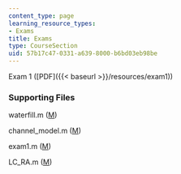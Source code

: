 ```yaml
---
content_type: page
learning_resource_types:
- Exams
title: Exams
type: CourseSection
uid: 57b17c47-0331-a639-8000-b6bd03eb98be
---
```


Exam 1 ([PDF]({{< baseurl >}}/resources/exam1))

### Supporting Files

waterfill.m ([M](/courses/electrical-engineering-and-computer-science/6-973-communication-system-design-spring-2006/assignments/waterfill.m))

channel\_model.m ([M](/courses/electrical-engineering-and-computer-science/6-973-communication-system-design-spring-2006/exams/channel_model.m))

exam1.m ([M](/courses/electrical-engineering-and-computer-science/6-973-communication-system-design-spring-2006/exams/exam1.m))

LC\_RA.m ([M](/courses/electrical-engineering-and-computer-science/6-973-communication-system-design-spring-2006/exams/LC_RA.m))